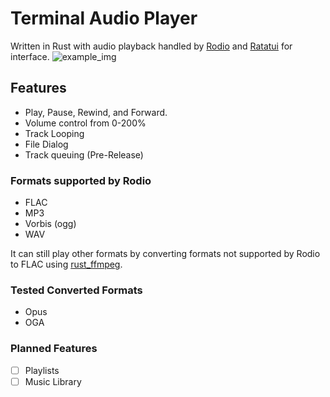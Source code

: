 # Terminal Audio Player
Written in Rust with audio playback handled by [Rodio](https://github.com/RustAudio/rodio) and [Ratatui](https://ratatui.rs/) for interface.
![example_img](example_img/firefly_1.png)
## Features
- Play, Pause, Rewind, and Forward.
- Volume control from 0-200%
- Track Looping
- File Dialog
- Track queuing (Pre-Release)

### Formats supported by Rodio
- FLAC
- MP3
- Vorbis (ogg)
- WAV

It can still play other formats by converting formats not supported by Rodio to FLAC using [rust_ffmpeg](https://github.com/RustNSparks/ffmpeg-suite-rs).
### Tested Converted Formats
- Opus
- OGA

### Planned Features
- [ ] Playlists
- [ ] Music Library
